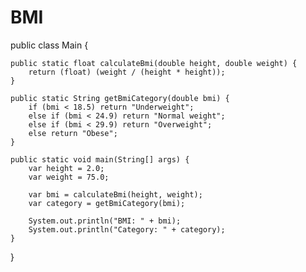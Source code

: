 # BMI

public class Main {

    public static float calculateBmi(double height, double weight) {
        return (float) (weight / (height * height));
    }

    public static String getBmiCategory(double bmi) {
        if (bmi < 18.5) return "Underweight";
        else if (bmi < 24.9) return "Normal weight";
        else if (bmi < 29.9) return "Overweight";
        else return "Obese";
    }

    public static void main(String[] args) {
        var height = 2.0;
        var weight = 75.0;

        var bmi = calculateBmi(height, weight);
        var category = getBmiCategory(bmi);

        System.out.println("BMI: " + bmi);
        System.out.println("Category: " + category);
    }
}